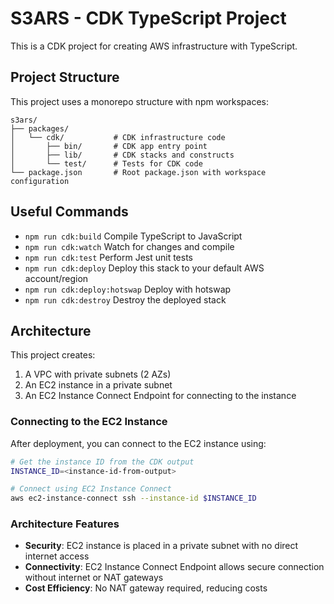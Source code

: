 # S3ARS - CDK TypeScript Project

This is a CDK project for creating AWS infrastructure with TypeScript.

## Project Structure

This project uses a monorepo structure with npm workspaces:

```
s3ars/
├── packages/
│   └── cdk/           # CDK infrastructure code
│       ├── bin/       # CDK app entry point
│       ├── lib/       # CDK stacks and constructs
│       └── test/      # Tests for CDK code
└── package.json       # Root package.json with workspace configuration
```

## Useful Commands

* `npm run cdk:build`         Compile TypeScript to JavaScript
* `npm run cdk:watch`         Watch for changes and compile
* `npm run cdk:test`          Perform Jest unit tests
* `npm run cdk:deploy`        Deploy this stack to your default AWS account/region
* `npm run cdk:deploy:hotswap` Deploy with hotswap
* `npm run cdk:destroy`       Destroy the deployed stack

## Architecture

This project creates:

1. A VPC with private subnets (2 AZs)
2. An EC2 instance in a private subnet
3. An EC2 Instance Connect Endpoint for connecting to the instance

### Connecting to the EC2 Instance

After deployment, you can connect to the EC2 instance using:

```bash
# Get the instance ID from the CDK output
INSTANCE_ID=<instance-id-from-output>

# Connect using EC2 Instance Connect
aws ec2-instance-connect ssh --instance-id $INSTANCE_ID
```

### Architecture Features

- **Security**: EC2 instance is placed in a private subnet with no direct internet access
- **Connectivity**: EC2 Instance Connect Endpoint allows secure connection without internet or NAT gateways
- **Cost Efficiency**: No NAT gateway required, reducing costs
